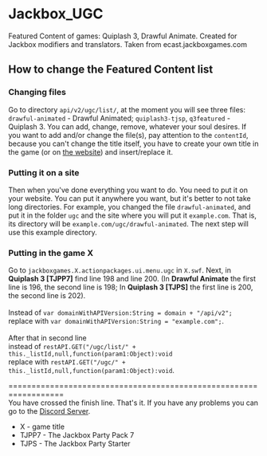 # Jackbox_UGC
Featured Content of games: Quiplash 3, Drawful Animate. Created for Jackbox modifiers and translators. Taken from ecast.jackboxgames.com 

## How to change the Featured Content list
### Changing files
Go to directory `api/v2/ugc/list/`, at the moment you will see three files: `drawful-animated` - Drawful Animated; `quiplash3-tjsp`, `q3featured` - Quiplash 3. You can add, change, remove, whatever your soul desires. If you want to add and/or change the file(s), pay attention to the `contentId`, because you can't change the title itself, you have to create your own title in the game (or on [the website](https://sid3r.net/ContentManager/)) and insert/replace it.
### Putting it on a site
Then when you've done everything you want to do. You need to put it on your website. You can put it anywhere you want, but it's better to not take long directories. For example, you changed the file `drawful-animated`, and put it in the folder `ugc` and the site where you will put it `example.com`. That is, its directory will be `example.com/ugc/drawful-animated`. The next step will use this example directory.
### Putting in the game X
Go to `jackboxgames.X.actionpackages.ui.menu.ugc` in `X.swf`. Next, in **Quiplash 3 [TJPP7]** find line 198 and line 200. (In **Drawful Animate** the first line is 196, the second line is 198; In **Quiplash 3 [TJPS]** the first line is 200, the second line is 202).<br /><br />Instead of `var domainWithAPIVersion:String = domain + "/api/v2";`<br />replace with `var domainWithAPIVersion:String = "example.com";`.<br /><br />After that in second line<br />instead of `restAPI.GET("/ugc/list/" + this._listId,null,function(param1:Object):void`<br />replace with `restAPI.GET("/ugc/" + this._listId,null,function(param1:Object):void`.

==================================================================<br>You have crossed the finish line. That's it. If you have any problems you can go to the [Discord Server](https://www.discord.gg/FsfSdVKcwq).
- X - game title
- TJPP7 - The Jackbox Party Pack 7
- TJPS - The Jackbox Party Starter
